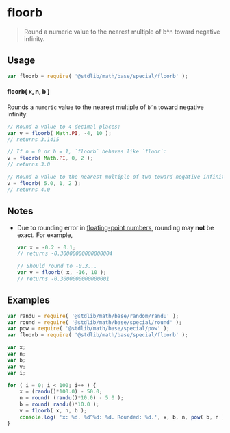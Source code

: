 # floorb

> Round a numeric value to the nearest multiple of b^n toward negative infinity.


<section class="usage">

## Usage

``` javascript
var floorb = require( '@stdlib/math/base/special/floorb' );
```

#### floorb( x, n, b )

Rounds a `numeric` value to the nearest multiple of `b^n` toward negative infinity.

``` javascript
// Round a value to 4 decimal places:
var v = floorb( Math.PI, -4, 10 );
// returns 3.1415

// If n = 0 or b = 1, `floorb` behaves like `floor`:
v = floorb( Math.PI, 0, 2 );
// returns 3.0

// Round a value to the nearest multiple of two toward negative infinity:
v = floorb( 5.0, 1, 2 );
// returns 4.0
```

</section>

<!-- /.usage -->


<section class="notes">

## Notes

* Due to rounding error in [floating-point numbers][ieee754], rounding may __not__ be exact. For example,

  ``` javascript
  var x = -0.2 - 0.1;
  // returns -0.30000000000000004

  // Should round to -0.3...
  var v = floorb( x, -16, 10 );
  // returns -0.3000000000000001
  ```

</section>

<!-- /.notes -->


<section class="examples">

## Examples

``` javascript
var randu = require( '@stdlib/math/base/random/randu' );
var round = require( '@stdlib/math/base/special/round' );
var pow = require( '@stdlib/math/base/special/pow' );
var floorb = require( '@stdlib/math/base/special/floorb' );

var x;
var n;
var b;
var v;
var i;

for ( i = 0; i < 100; i++ ) {
    x = (randu()*100.0) - 50.0;
    n = round( (randu()*10.0) - 5.0 );
    b = round( randu()*10.0 );
    v = floorb( x, n, b );
    console.log( 'x: %d. %d^%d: %d. Rounded: %d.', x, b, n, pow( b, n ), v );
}
```

</section>

<!-- /.examples -->


<section class="links">

[ieee754]: https://en.wikipedia.org/wiki/IEEE_754-1985

</section>

<!-- /.links -->
